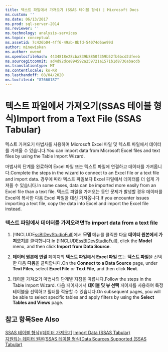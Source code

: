 ```yaml
---
title: 텍스트 파일에서 가져오기 (SSAS 테이블 형식) | Microsoft Docs
ms.custom: ''
ms.date: 06/13/2017
ms.prod: sql-server-2014
ms.reviewer: ''
ms.technology: analysis-services
ms.topic: conceptual
ms.assetid: 7c426b04-4ff6-49ab-8bfd-54074d6ae99d
author: minewiskan
ms.author: owend
ms.openlocfilehash: 4434818e28cba839b8850f359b52fb6bcd2dfeeb
ms.sourcegitcommit: ad4d92dce894592a259721a1571b1d8736abacdb
ms.translationtype: MT
ms.contentlocale: ko-KR
ms.lasthandoff: 08/04/2020
ms.locfileid: "87660187"
---
```

# <a name="import-from-a-text-file-ssas-tabular"></a><span data-ttu-id="3bda6-102">텍스트 파일에서 가져오기(SSAS 테이블 형식)</span><span class="sxs-lookup"><span data-stu-id="3bda6-102">Import from a Text File (SSAS Tabular)</span></span>
  <span data-ttu-id="3bda6-103">텍스트 가져오기 마법사를 사용하여 Microsoft Excel 파일 및 텍스트 파일에서 데이터를 가져올 수 있습니다.</span><span class="sxs-lookup"><span data-stu-id="3bda6-103">You can import data from Microsoft Excel files and text files by using the Table Import Wizard.</span></span>  
  
 <span data-ttu-id="3bda6-104">마법사의 단계를 완료하여 Excel 파일 또는 텍스트 파일에 연결하고 데이터를 가져옵니다.</span><span class="sxs-lookup"><span data-stu-id="3bda6-104">Complete the steps in the wizard to connect to an Excel file or a text file and import data.</span></span> <span data-ttu-id="3bda6-105">경우에 따라 텍스트 파일보다 Excel 파일에서 데이터를 더 쉽게 가져올 수 있습니다.</span><span class="sxs-lookup"><span data-stu-id="3bda6-105">In some cases, data can be imported more easily from an Excel file than a text file.</span></span> <span data-ttu-id="3bda6-106">텍스트 파일을 가져오는 동안 문제가 발생할 경우 데이터를 Excel에 복사한 다음 Excel 파일을 대신 가져옵니다.</span><span class="sxs-lookup"><span data-stu-id="3bda6-106">If you encounter issues importing a text file, copy the data into Excel and import the Excel file instead.</span></span>  
  
### <a name="to-import-data-from-a-text-file"></a><span data-ttu-id="3bda6-107">텍스트 파일에서 데이터를 가져오려면</span><span class="sxs-lookup"><span data-stu-id="3bda6-107">To import data from a text file</span></span>  
  
1.  <span data-ttu-id="3bda6-108">[!INCLUDE[ssBIDevStudioFull](../includes/ssbidevstudiofull-md.md)]에서 **모델** 메뉴를 클릭한 다음 **데이터 원본에서 가져오기**를 클릭합니다.</span><span class="sxs-lookup"><span data-stu-id="3bda6-108">In [!INCLUDE[ssBIDevStudioFull](../includes/ssbidevstudiofull-md.md)], click the **Model** menu, and then click **Import from Data Source**.</span></span>  
  
2.  <span data-ttu-id="3bda6-109">**데이터 원본에 연결** 페이지의 **텍스트 파일**에서 **Excel 파일** 또는 **텍스트 파일**을 선택한 다음 **다음**을 클릭합니다.</span><span class="sxs-lookup"><span data-stu-id="3bda6-109">On the **Connect to a Data Source** page, under **Text Files**, select **Excel File** or **Text File**, and then click **Next**.</span></span>  
  
3.  <span data-ttu-id="3bda6-110">테이블 가져오기 마법사의 단계별 지침을 따릅니다.</span><span class="sxs-lookup"><span data-stu-id="3bda6-110">Follow the steps in the Table Import Wizard.</span></span> <span data-ttu-id="3bda6-111">다음 페이지에서 **테이블 및 뷰 선택** 페이지를 사용하여 특정 테이블을 선택하고 필터를 적용할 수 있습니다.</span><span class="sxs-lookup"><span data-stu-id="3bda6-111">On subsequent pages, you will be able to select specific tables and apply filters by using the **Select Tables and Views** page.</span></span>  
  
## <a name="see-also"></a><span data-ttu-id="3bda6-112">참고 항목</span><span class="sxs-lookup"><span data-stu-id="3bda6-112">See Also</span></span>  
 <span data-ttu-id="3bda6-113">[SSAS 테이블 형식&#41;&#40;데이터 가져오기](import-data-ssas-tabular.md) </span><span class="sxs-lookup"><span data-stu-id="3bda6-113">[Import Data &#40;SSAS Tabular&#41;](import-data-ssas-tabular.md) </span></span>  
 [<span data-ttu-id="3bda6-114">지원되는 데이터 원본&#40;SSAS 테이블 형식&#41;</span><span class="sxs-lookup"><span data-stu-id="3bda6-114">Data Sources Supported &#40;SSAS Tabular&#41;</span></span>](tabular-models/data-sources-supported-ssas-tabular.md)  
  
  

